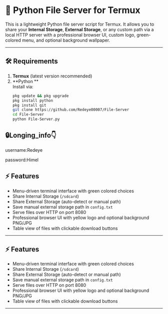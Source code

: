 # 📂 Python File Server for Termux

This is a lightweight Python file server script for Termux. It allows you to share your **Internal Storage**, **External Storage**, or any custom path via a local HTTP server with a professional browser UI, custom logo, green-colored menu, and optional background wallpaper.

---


## 🛠 Requirements

1. **Termux** (latest version recommended)  
2. **Python **  
   Install via:
   ```bash
   pkg update && pkg upgrade
   pkg install python
   pkg install git
   git clone https://github.com/Redeye00007/File-Server
   cd File-Server
   python File-Server.py
   
   ```

## 🔒Longing_info👇

username:Redeye

password:Himel





   ## ⚡ Features

- Menu-driven terminal interface with green colored choices  
- Share Internal Storage (`/sdcard`)  
- Share External Storage (auto-detect or manual path)  
- Save manual external storage path in `config.txt`  
- Serve files over HTTP on port 8080  
- Professional browser UI with yellow logo and optional background PNG/JPG  
- Table view of files with clickable download buttons  

---
   
   
   





   ## ⚡ Features

- Menu-driven terminal interface with green colored choices  
- Share Internal Storage (`/sdcard`)  
- Share External Storage (auto-detect or manual path)  
- Save manual external storage path in `config.txt`  
- Serve files over HTTP on port 8080  
- Professional browser UI with yellow logo and optional background PNG/JPG  
- Table view of files with clickable download buttons  

---
   
   
   
